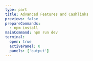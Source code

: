 ```yaml
---
type: part
title: Advanced Features and Cashlinks
previews: false
prepareCommands:
  - npm install
mainCommand: npm run dev
terminal:
  open: true
  activePanel: 0
  panels: ['output']
---
```

